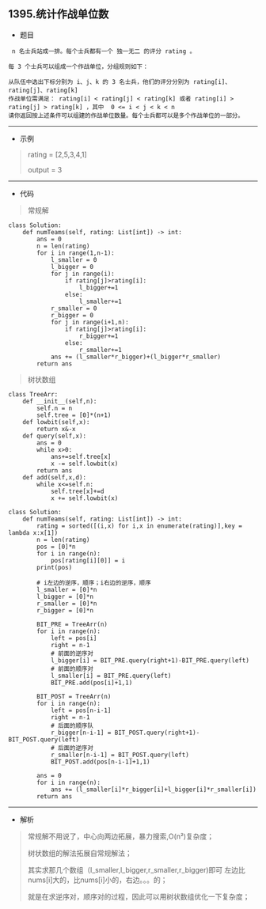 1395.统计作战单位数
----------
- 题目
> 
> 
     n 名士兵站成一排。每个士兵都有一个 独一无二 的评分 rating 。

    每 3 个士兵可以组成一个作战单位，分组规则如下：
    
    从队伍中选出下标分别为 i、j、k 的 3 名士兵，他们的评分分别为 rating[i]、rating[j]、rating[k]
    作战单位需满足： rating[i] < rating[j] < rating[k] 或者 rating[i] > rating[j] > rating[k] ，其中  0 <= i < j < k < n
    请你返回按上述条件可以组建的作战单位数量。每个士兵都可以是多个作战单位的一部分。
----------
- 示例
> rating = [2,5,3,4,1]
> 
> output = 3
----------
- 代码
> 常规解
> 
    class Solution:
        def numTeams(self, rating: List[int]) -> int:
            ans = 0
            n = len(rating)
            for i in range(1,n-1):
                l_smaller = 0
                l_bigger = 0
                for j in range(i):
                    if rating[j]>rating[i]:
                        l_bigger+=1
                    else:
                        l_smaller+=1
                r_smaller = 0
                r_bigger = 0
                for j in range(i+1,n):
                    if rating[j]>rating[i]:
                        r_bigger+=1
                    else:
                        r_smaller+=1
                ans += (l_smaller*r_bigger)+(l_bigger*r_smaller)
            return ans
> 
> 树状数组
> 
    class TreeArr:
        def __init__(self,n):
            self.n = n
            self.tree = [0]*(n+1)
        def lowbit(self,x):
            return x&-x
        def query(self,x):
            ans = 0
            while x>0:
                ans+=self.tree[x]
                x -= self.lowbit(x)
            return ans
        def add(self,x,d):
            while x<=self.n:
                self.tree[x]+=d
                x += self.lowbit(x)
    
    class Solution:
        def numTeams(self, rating: List[int]) -> int:
            rating = sorted([(i,x) for i,x in enumerate(rating)],key = lambda x:x[1])
            n = len(rating)
            pos = [0]*n
            for i in range(n):
                pos[rating[i][0]] = i
            print(pos)
    
            # i左边的逆序，顺序；i右边的逆序，顺序
            l_smaller = [0]*n
            l_bigger = [0]*n
            r_smaller = [0]*n
            r_bigger = [0]*n
    
            BIT_PRE = TreeArr(n)
            for i in range(n):
                left = pos[i]
                right = n-1
                # 前面的逆序对
                l_bigger[i] = BIT_PRE.query(right+1)-BIT_PRE.query(left)
                # 前面的顺序对
                l_smaller[i] = BIT_PRE.query(left)
                BIT_PRE.add(pos[i]+1,1)
            
            BIT_POST = TreeArr(n)
            for i in range(n):
                left = pos[n-i-1]
                right = n-1
                # 后面的顺序队
                r_bigger[n-i-1] = BIT_POST.query(right+1)-BIT_POST.query(left)
                # 后面的逆序对
                r_smaller[n-i-1] = BIT_POST.query(left)
                BIT_POST.add(pos[n-i-1]+1,1)
    
            ans = 0
            for i in range(n):
                ans += (l_smaller[i]*r_bigger[i]+l_bigger[i]*r_smaller[i])
            return ans
----------
 - 解析
 > 常规解不用说了，中心向两边拓展，暴力搜索,O(n²)复杂度；
> 
> 树状数组的解法拓展自常规解法；
> 
> 其实求那几个数组（l_smaller,l_bigger,r_smaller,r_bigger)即可 左边比nums[i]大的，比nums[i]小的，右边。。。的；
> 
> 就是在求逆序对，顺序对的过程，因此可以用树状数组优化一下复杂度；
>